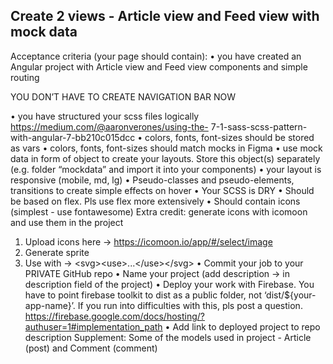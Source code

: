 ## Create 2 views - Article view and Feed view with mock data

Acceptance criteria (your page should contain):
• you have created an Angular project with Article view and Feed view components and
simple routing

YOU DON’T HAVE TO CREATE NAVIGATION BAR NOW

• you have structured your scss files logically https://medium.com/@aaronverones/using-the-
7-1-sass-scss-pattern-with-angular-7-bb210c015dcc
• colors, fonts, font-sizes should be stored as vars
• colors, fonts, font-sizes should match mocks in Figma
• use mock data in form of object to create your layouts. Store this object(s) separately (e.g.
folder “mockdata” and import it into your components)
• your layout is responsive (mobile, md, lg)
• Pseudo-classes and pseudo-elements, transitions to create simple effects on hover
• Your SCSS is DRY
• Should be based on flex. Pls use flex more extensively
• Should contain icons (simplest - use fontawesome)
Extra credit: generate icons with icomoon and use them in the project
1. Upload icons here -&gt; https://icomoon.io/app/#/select/image
2. Generate sprite
3. Use with -&gt; &lt;svg&gt;&lt;use&gt;...&lt;/use&gt;&lt;/svg&gt;
• Commit your job to your PRIVATE GitHub repo
• Name your project (add description -&gt; in description field of the project)
• Deploy your work with Firebase. You have to point firebase toolkit to dist as a public
folder, not ‘dist/${your-app-name}’. If you run into difficulties with this, pls post a question.
https://firebase.google.com/docs/hosting/?authuser=1#implementation_path
• Add link to deployed project to repo description
Supplement: Some of the models used in project - Article (post) and Comment (comment)
